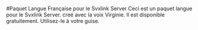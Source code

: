 #Paquet Langue Française pour le Svxlink Server
Ceci est un paquet langue pour le Svxlink Server. creé avec la voix Virginie.
Il est disponible gratuitement. Utilisez-le à votre guise.

